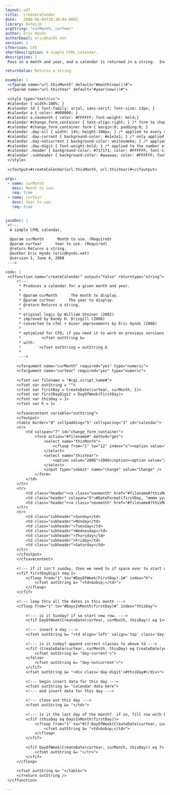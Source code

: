 ```yaml
---
layout: udf
title:  createCalendar
date:   2008-06-04T20:30:04.000Z
library: DateLib
argString: "curMonth, curYear"
author: Eric Hynds
authorEmail: eric@hynds.net
version: 1
cfVersion: CF8
shortDescription: A simple CFML calendar.
description: |
 Pass in a month and year, and a calendar is returned in a string.  Includes previous/next links to move from month to month, and a simple form with month and year drop downs to change both at once.

returnValue: Returns a string.

example: |
 <cfparam name="url.thisMonth" default="#month(now())#">
 <cfparam name="url.thisYear" default="#year(now())#">
 
 <style type="text/css">
 #calendar { width:100%; }
 #calendar td { font-family: arial, sans-serif; font-size: 13px; }
 #calendar a { color: #000000; }
 #calendar a.navmonth { color: #FFFFFF; font-weight: bold;}
 #calendar #change_form_container { text-align:right; } /* form to change month/year */
 #calendar #change_form_container form { margin:0; padding:0; }
 #calendar .day-all { width: 14%; height:100px; } /* applied to every day */
 #calendar .day-current { background-color: #e1e1e1; } /* only applied to current day */
 #calendar .day-notcurrent { background-color: whitesmoke; } /* applied to all days except current */
 #calendar .day-digit { font-weight:bold; } /* applied to the number of the day for each day */
 #calendar .header { background-color: #717171; color: #FFFFFF; font-size: .95 em; font-weight: bold; text-align: center; } /* prev/next links; current month and year */
 #calendar .subheader { background-color: #aaaaaa; color: #FFFFFF; font-weight: bold; text-align: center; } /* monday - friday */
 </style>
 
 <cfoutput>#createCalendar(url.thisMonth, url.thisYear)#</cfoutput>

args:
 - name: curMonth
   desc: Month to use.
   req: true
 - name: curYear
   desc: Year to use.
   req: true


javaDoc: |
 <!---
  A simple CFML calendar.
  
  @param curMonth      Month to use. (Required)
  @param curYear      Year to use. (Required)
  @return Returns a string. 
  @author Eric Hynds (eric@hynds.net) 
  @version 1, June 4, 2008 
 --->

code: |
 <cffunction name="createCalendar" output="false" returntype="string">
     <!---
      * Produces a calendar for a given month and year.
      * 
      * @param curMonth      The month to display. 
      * @param curYear      The year to display. 
      * @return Returns a string. 
      *
      * original logic by William Steiner (2002)
      * improved by Randy H. Drisgill (2006)
      * converted to cfml + minor improvements by Eric Hynds (2008)
      *
      * optimized for CF8; if you need it to work on previous versions replace all instances of:
      *         <cfset outString &=
      * with:
      *        <cfset outString = outString &
      *
      --->
 
     <cfargument name="curMonth" required="yes" type="numeric">
     <cfargument name="curYear" required="yes" type="numeric">
     
     <cfset var filename = "#cgi.script_name#">
     <cfset var outString = "">
     <cfset var firstDay = CreateDate(curYear, curMonth, 1)>
     <cfset var firstDayDigit = DayOfWeek(FirstDay)>
     <cfset var thisDay = 1>
     <cfset var h = 1>
     
     <cfsavecontent variable="outString">
     <cfoutput>
     <table border="0" cellpadding="5" cellspacing="3" id="calendar">
     <tr>
         <td colspan="7" id="change_form_container">
             <form action="#filename#" method="get">
                 <select name="thisMonth">
                     <cfloop from="1" to="12" index="x"><option value="#x#"<cfif arguments.curMonth eq x> selected="selected"</cfif>>#monthasstring(x)#</option></cfloop>
                 </select>        
                 <select name="thisYear">
                     <option value="2006">2006</option><option value="2007">2007</option><option value="2008" selected="selected">2008</option><option value="2009">2009</option>
                 </select>
                 <input type="submit" name="change" value="Change" />
             </form>        
         </td>
     </tr>
     <tr>
         <td class="header"><a class="navmonth" href="#filename#?thisMonth=#month(dateadd("M",-1,firstDay))#&thisYear=#year(dateadd("Y",-1,firstDay))#">&laquo; Prev</a></td>
         <td class="header" colspan="5">#DateFormat(firstDay, "mmmm yyyy")#</td>
         <td class="header"><a class="navmonth" href="#filename#?thisMonth=#month(dateadd("M",1,firstDay))#&thisYear=#year(dateadd("M",1,firstDay))#">Next &raquo;</a></td>
     </tr>
     <tr>
         <td class="subheader">Sunday</td>
         <td class="subheader">Monday</td>
         <td class="subheader">Tuesday</td>
         <td class="subheader">Wednesday</td>
         <td class="subheader">Thursday</td>
         <td class="subheader">Friday</td>
         <td class="subheader">Saturday</td>
     </tr>    
     </cfoutput>
     </cfsavecontent>
     
     <!--- if it isn't sunday, then we need to if space over to start on the corrent day of week --->
     <cfif firstDayDigit neq 1>
         <cfloop from="1" to="#DayOfWeek(FirstDay)-1#" index="h">
             <cfset outString &= "<td>&nbsp;</td>">
         </cfloop>
     </cfif>
     
     <!--- loop thru all the dates in this month --->
     <cfloop from="1" to="#DaysInMonth(firstDay)#" index="thisDay">
     
         <!--- is it Sunday? if so start new row. --->
         <cfif DayOfWeek(CreateDate(curYear, curMonth, thisDay)) eq 1><cfset outString &= "<tr>"></cfif>
         
         <!--- insert a day --->
         <cfset outString &= "<td align='left' valign='top' class='day-all ">
         
         <!--- is it today? append correct classes to above td --->
         <cfif (CreateDate(curYear, curMonth, thisDay) eq CreateDate(year(now()),month(now()),day(now())))>
             <cfset outString &= "day-current'>">
         <cfelse>
             <cfset outString &= "day-notcurrent'>">
         </cfif>
         <cfset outString &= "<div class='day-digit'>#thisDay#</div>">
         
         <!--- begin insert data for this day --->
         <cfset outString &= "calendar data here">
         <!--- end insert data for this day --->
         
         <!--- close out this day --->
         <cfset outString &= "</td>">
         
         <!--- is it the last day of the month?  if so, fill row with blanks. --->
         <cfif (thisDay eq DaysInMonth(firstDay))>
             <cfloop from="1" to="#(7-DayOfWeek(CreateDate(curYear, curMonth, thisDay)))#" index="h">
                 <cfset outString &= "<td>&nbsp;</td>">
             </cfloop>
         </cfif>
 
         <cfif DayOfWeek(CreateDate(curYear, curMonth, thisDay)) eq 7>
             <cfset outString &= "</tr>">
         </cfif>
     </cfloop>
     
     <cfset outString &= "</table>">
     <cfreturn outString />
 </cffunction>

---
```


